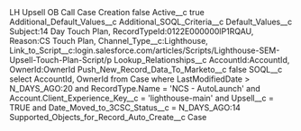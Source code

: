 <?xml version="1.0" encoding="UTF-8"?>
<CustomMetadata xmlns="http://soap.sforce.com/2006/04/metadata" xmlns:xsi="http://www.w3.org/2001/XMLSchema-instance" xmlns:xsd="http://www.w3.org/2001/XMLSchema">
    <label>LH Upsell OB Call Case Creation</label>
    <protected>false</protected>
    <values>
        <field>Active__c</field>
        <value xsi:type="xsd:boolean">true</value>
    </values>
    <values>
        <field>Additional_Default_Values__c</field>
        <value xsi:nil="true"/>
    </values>
    <values>
        <field>Additional_SOQL_Criteria__c</field>
        <value xsi:nil="true"/>
    </values>
    <values>
        <field>Default_Values__c</field>
        <value xsi:type="xsd:string">Subject:14 Day Touch Plan, 
RecordTypeId:0122E000000lP1RQAU, 
Reason:CS Touch Plan, 
Channel_Type__c:Lighthouse, 
Link_to_Script__c:login.salesforce.com/articles/Scripts/Lighthouse-SEM-Upsell-Touch-Plan-Script/p</value>
    </values>
    <values>
        <field>Lookup_Relationships__c</field>
        <value xsi:type="xsd:string">AccountId:AccountId,
OwnerId:OwnerId</value>
    </values>
    <values>
        <field>Push_New_Record_Data_To_Marketo__c</field>
        <value xsi:type="xsd:boolean">false</value>
    </values>
    <values>
        <field>SOQL__c</field>
        <value xsi:type="xsd:string">select AccountId, OwnerId from Case where LastModifiedDate &gt; N_DAYS_AGO:20
and RecordType.Name = &apos;NCS - AutoLaunch&apos; and Account.Client_Experience_Key__c = &apos;lighthouse-main&apos; and Upsell__c = TRUE and Date_Moved_to_3CSC_Status__c = N_DAYS_AGO:14</value>
    </values>
    <values>
        <field>Supported_Objects_for_Record_Auto_Create__c</field>
        <value xsi:type="xsd:string">Case</value>
    </values>
</CustomMetadata>
